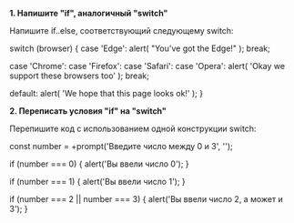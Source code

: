 **1. Напишите "if", аналогичный "switch"**

Напишите if..else, соответствующий следующему switch:

switch (browser) {
case 'Edge':
alert( "You've got the Edge!" );
break;

case 'Chrome':
case 'Firefox':
case 'Safari':
case 'Opera':
alert( 'Okay we support these browsers too' );
break;

default:
alert( 'We hope that this page looks ok!' );
}


**2. Переписать условия "if" на "switch"**

Перепишите код с использованием одной конструкции switch:

const number = +prompt('Введите число между 0 и 3', '');

if (number === 0) {
alert('Вы ввели число 0');
}

if (number === 1) {
alert('Вы ввели число 1');
}

if (number === 2 || number === 3) {
alert('Вы ввели число 2, а может и 3');
}


